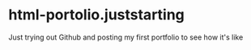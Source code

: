# html-portolio.juststarting
Just trying out Github and posting my first portfolio to see how it's like

